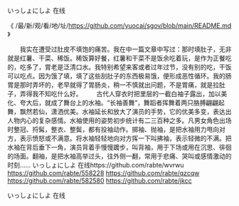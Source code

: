 
いっしょにしよ 在线




《 /最/新/观/看/地/址/https://github.com/yuocai/sgov/blob/main/README.md 》




　　我实在遭受过肚皮不填饱的痛苦。我在中一篇文章中写过：那时填肚子，无非就是红薯、干菜、稀饭。稀饭算好餐，红薯和干菜不是饭余吃着玩，是作为正餐吃的，吃多了，胃老是泛清口水。我特别希望来客或者过年过节，没有别的吃，干饭可以吃点。因为饿了填，填了这些刮肚子的东西极易饿，便形成恶性循环。我的肠胃是那时弄坏的，老早就得了胃肠炎，稍一不慎就出问题，不是胃痛，就是拉肚子，弄得我不知吃什么好。
　　古代人穿衣时把里层的一截白袖子露出，加以美化、夸大后，就成了舞台上的水袖。“长袖善舞”，舞蹈者挥舞着两只胳膊翩翩起舞，飘然若仙，潇洒优美。水袖延长和放大了演员的手势，它的优美多变，表达出人物内心的复杂感情。水袖使用的姿势初步统计有二三百种之多。凡男女角色出场时整冠、捋髯，整衣、整鬓，都有投袖动作。掷袖、抛袖，是把水袖用力甩向对方，表示愤怒或不满意。将水袖轻轻地向对方挥一下叫拂袖，表示轻微的不满。把水袖在背后垂下一角，演员背着手慢慢踱步，叫背袖，用于下场或用在沉思、徘徊的场面。翻袖，是把水袖高举过头，往外侧一翻，常用于悲痛、哭叫或感情激动的时刻……
いっしょにしよ 在线https://github.com/rabte/wvrwu
https://github.com/rabte/558228
https://github.com/rabte/qzcqw
https://github.com/rabte/582580
https://github.com/rabte/jkcc





いっしょにしよ 在线
